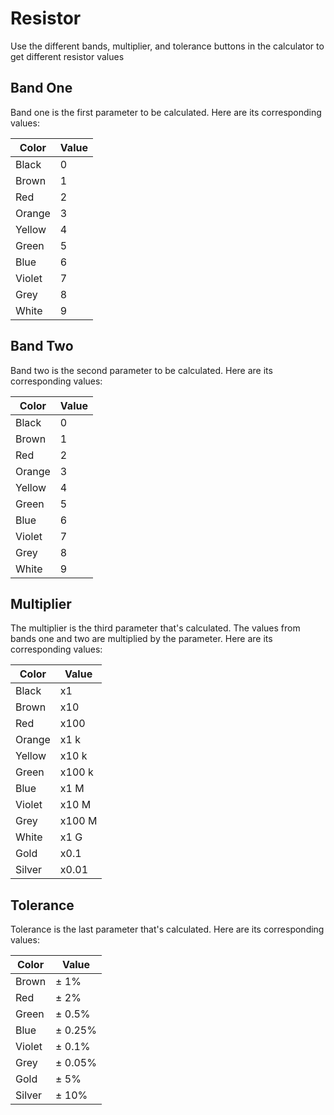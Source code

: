 # Resistor

Use the different bands, multiplier, and tolerance buttons in the calculator to get different resistor values

## Band One

Band one is the first parameter to be calculated. Here are its corresponding values:

| Color  | Value |
| ------ | ----- |
| Black  | 0     |
| Brown  | 1     |
| Red    | 2     |
| Orange | 3     |
| Yellow | 4     |
| Green  | 5     |
| Blue   | 6     |
| Violet | 7     |
| Grey   | 8     |
| White  | 9     |

## Band Two

Band two is the second parameter to be calculated. Here are its corresponding values:

| Color  | Value |
| ------ | ----- |
| Black  | 0     |
| Brown  | 1     |
| Red    | 2     |
| Orange | 3     |
| Yellow | 4     |
| Green  | 5     |
| Blue   | 6     |
| Violet | 7     |
| Grey   | 8     |
| White  | 9     |

## Multiplier

The multiplier is the third parameter that's calculated. The values from bands one and two are multiplied by the parameter. Here are its corresponding values:

| Color  | Value  |
| ------ | ------ |
| Black  | x1     |
| Brown  | x10    |
| Red    | x100   |
| Orange | x1 k   |
| Yellow | x10 k  |
| Green  | x100 k |
| Blue   | x1 M   |
| Violet | x10 M  |
| Grey   | x100 M |
| White  | x1 G   |
| Gold   | x0.1   |
| Silver | x0.01  |

## Tolerance

Tolerance is the last parameter that's calculated. Here are its corresponding values:

| Color  | Value   |
| ------ | ------- |
| Brown  | ± 1%    |
| Red    | ± 2%    |
| Green  | ± 0.5%  |
| Blue   | ± 0.25% |
| Violet | ± 0.1%  |
| Grey   | ± 0.05% |
| Gold   | ± 5%    |
| Silver | ± 10%   |
